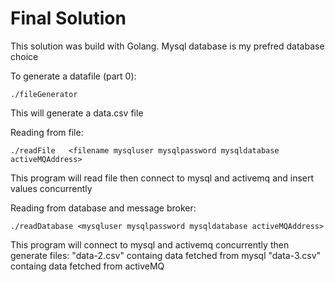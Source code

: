 Final Solution
=======================
This solution was build with Golang. Mysql database is my prefred database choice

To generate a datafile (part 0):
```
./fileGenerator
```
This will generate a data.csv file 

Reading from file:
```
./readFile   <filename mysqluser mysqlpassword mysqldatabase activeMQAddress>
```
This program will read file then connect to mysql and activemq and insert values concurrently

Reading from database and message broker:
```
./readDatabase <mysqluser mysqlpassword mysqldatabase activeMQAddress>
```

This program will connect to mysql and activemq concurrently then generate files:
  "data-2.csv" containg data fetched from mysql
  "data-3.csv" containg data fetched from activeMQ
